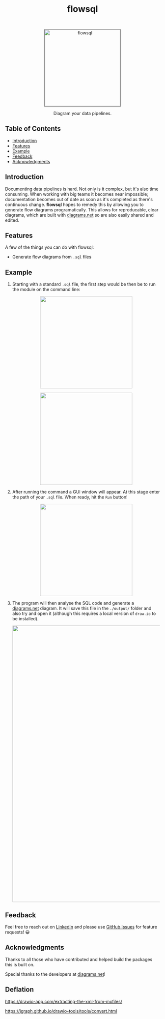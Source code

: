 <h1 align="center">flowsql</h1> <br>
<p align="center">
  <a href="">
    <img alt="flowsql" title="flowsql" src="images/logo.png" width="250">
  </a>
</p>

<p align="center">
  Diagram your data pipelines.
</p>

## Table of Contents

- [Introduction](#introduction)
- [Features](#features)
- [Example](#example)
- [Feedback](#feedback)
- [Acknowledgments](#acknowledgments)

## Introduction

Documenting data pipelines is hard. Not only is it complex, but it's also time consuming. When working with big teams it becomes near impossible; documentation becomes out of date as soon as it's completed as there's continuous change. **flowsql** hopes to remedy this by allowing you to generate flow diagrams programatically. This allows for reproducable, clear diagrams, which are built with [diagrams.net](diagrams.net) so are also easily shared and edited.


## Features

A few of the things you can do with flowsql:

* Generate flow diagrams from `.sql` files


## Example

1. Starting with a standard `.sql` file, the first step would be then be to run the module on the command line:

    <p align="center">
    <img src = "images/example-sql.png" width=300>
    </p>

    <p align="center">
    <img src = "images/example-terminal.png" width=300>
    </p>

1. After running the command a GUI window will appear. At this stage enter the path of your `.sql` file. When ready, hit the `Run` button!

    <p align="center">
    <img src = "images/example-gui.png" width=300>
    </p>

1. The program will then analyse the SQL code and generate a [diagrams.net](diagrams.net) diagram. It will save this file in the `./output/` folder and also try and open it (although this requires a local version of `draw.io` to be installed).

    <p align="center">
    <img src = "images/example-diagram.png" width=900>
    </p>




## Feedback

Feel free to reach out on [LinkedIn](https://www.linkedin.com/in/dominic-herriott/) and please use [GitHub Issues](https://github.com/domherriott/flowsql/issues) for feature requests! :grinning:

## Acknowledgments

Thanks to all those who have contributed and helped build the packages this is built on.

Special thanks to the developers at [diagrams.net](diagrams.net)!


## Deflation
https://drawio-app.com/extracting-the-xml-from-mxfiles/

https://jgraph.github.io/drawio-tools/tools/convert.html